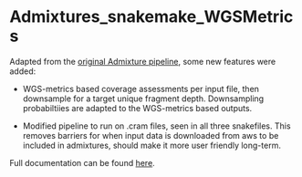 # Admixtures_snakemake_WGSMetrics

Adapted from the [original Admixture pipeline](https://github.com/GavinHaLab/Admixtures_snakemake), some new features were added:

- WGS-metrics based coverage assessments per input file, then downsample for a target unique fragment depth. Downsampling probabiltiies are adapted to the WGS-metrics based outputs.

- Modified pipeline to run on .cram files, seen in all three snakefiles. This removes barriers for when input data is downloaded from aws to be included in admixtures, should make it more user friendly long-term.

Full documentation can be found [here](https://fredhutch.atlassian.net/wiki/spaces/GHL/pages/3787260098/WGS+Metrics-Based+Approach). 

